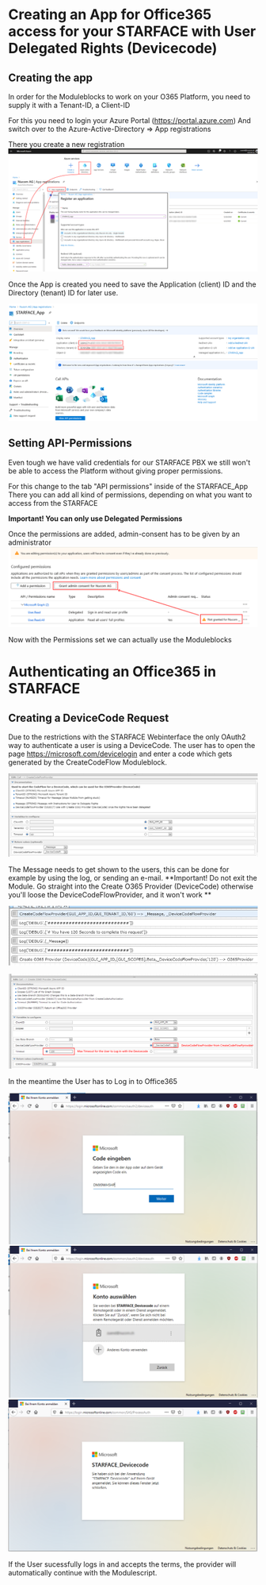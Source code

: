 # Creating an App for Office365 access for your STARFACE with User Delegated Rights (Devicecode)
## Creating the app
In order for the Moduleblocks to work on your O365 Platform, you need to supply it with a Tenant-ID, a Client-ID

For this you need to login your Azure Portal (https://portal.azure.com)
And switch over to the Azure-Active-Directory ⇒ App registrations

There you create a new registration
  ![create_app](/img/create_app.png "create_app")
  
Once the App is created you need to save the Application (client) ID and the Directory (tenant) ID for later use.

  ![app_info](/img/app_info.png "app_info")

## Setting API-Permissions
Even tough we have valid credentials for our STARFACE PBX we still won't be able to access the Platform without giving proper permissions.

For this change to the tab "API permissions" inside of the STARFACE_App
There you can add all kind of permissions, depending on what you want to access from the STARFACE

**Important! You can only use Delegated Permissions**

Once the permissions are added, admin-consent has to be given by an administrator
  ![admin-consent](/img/admin-consent.png "admin-consent")
  
Now with the Permissions set we can actually use the Moduleblocks

# Authenticating an Office365 in STARFACE

## Creating a DeviceCode Request
Due to the restrictions with the STARFACE Webinterface the only OAuth2 way to authenticate a user is using a DeviceCode.
The user has to open the page https://microsoft.com/devicelogin and enter a code which gets generated by the CreateCodeFlow Moduleblock.

  ![create_codeflow](/img/create_codeflow.png "create_codeflow")
  
The Message needs to get shown to the users, this can be done for example by using the log, or sending an e-mail.
**Important! Do not exit the Module. Go straight into the Create O365 Provider (DeviceCode) otherwise you'll loose the DeviceCodeFlowProvider, and it won't work **

  ![example_block_codeflow](/img/example_block_codeflow.png "example_block_codeflow.png")
  
  ![o365provider_devicecode](/img/o365provider_devicecode.png "o365provider_devicecode.png")
  
  In the meantime the User has to Log in to Office365

  ![deviceauth_start](/img/deviceauth_start.png "deviceauth_start.png")
  ![deviceauth_part2](/img/deviceauth_part2.png "deviceauth_part2.png")
  ![deviceauth_finish](/img/deviceauth_finish.png "deviceauth_finish.png")

If the User sucessfully logs in and accepts the terms, the provider will automatically continue with the Modulescript.
